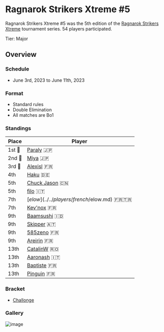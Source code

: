 # Ragnarok Strikers Xtreme #5

Ragnarok Strikers Xtreme #5 was the 5th edition of the [Ragnarok Strikers Xtreme](ragnaxmain.md) tournament series.
54 players participated.

Tier: Major

## Overview

### Schedule
- June 3rd, 2023 to June 11th, 2023

### Format
- Standard rules
- Double Elimination
- All matches are Bo1

### Standings

|Place|Player|
|-|-|
|1st :1st_place_medal:|[Paraly](../../players/japanese/paraly.md) :jp:|
|2nd :2nd_place_medal:|[Miya](../../players/japanese/miya.md) :jp:|
|3rd :3rd_place_medal:|[Alexisl](../../players/french/alexisl.md) :fr:|
|4th|[Haku](../../players/german/haku.md) :de:|
|5th|[Chuck Jason](../../players/chinese/chuckjason.md) :cn:|
|5th|[filo](../../players/italian/filo.md) :it:|
|7th|[$elow](../../players/french/$elow.md) :fr::tr:|
|7th|[Kev'nox](../../players/french/kevnox.md) :fr:|
|9th|[Baamsushi](../../players/indonesian/baamsushi.md) :indonesia:|
|9th|[Skipper](../../players/austrian/skipper.md) :austria:|
|9th|[585zeno](../../players/french/585zeno.md) :fr:|
|9th|[Areirin](../../players/french/areirin.md) :fr:|
|13th|[CatalinW](../../players/romanian/catalinw.md) :romania:|
|13th|[Aaronash](../../players/italian/aaronash.md) :it:|
|13th|[Baptiste](../../players/french/baptiste.md) :fr:|
|13th|[Pinguin](../../players/french/pinguin.md) :fr:|

### Bracket
- [Challonge](https://challonge.com/6d56443u)

### Gallery

![image](https://github.com/inabikarilibrary/inalib/assets/110833255/1ab31249-9a8d-41c4-b788-e0e0c74f36ff)
